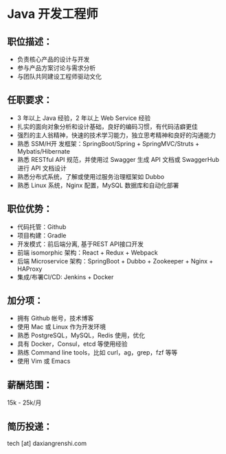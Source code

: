 # Java 开发工程师

## 职位描述：
- 负责核心产品的设计与开发
- 参与产品方案讨论与需求分析
- 与团队共同建设工程师驱动文化

## 任职要求：
- 3 年以上 Java 经验，2 年以上 Web Service 经验
- 扎实的面向对象分析和设计基础，良好的编码习惯，有代码洁癖更佳
- 强烈的主人翁精神，快速的技术学习能力，独立思考精神和良好的沟通能力
- 熟悉 SSM/H开 发框架：SpringBoot/Spring + SpringMVC/Struts + Mybatis/Hibernate
- 熟悉 RESTful API 规范，并使用过 Swagger 生成 API 文档或 SwaggerHub 进行 API 文档设计
- 熟悉分布式系统，了解或使用过服务治理框架如 Dubbo
- 熟悉 Linux 系统，Nginx 配置，MySQL 数据库和自动化部署

## 职位优势：
- 代码托管：Github 
- 项目构建：Gradle
- 开发模式：前后端分离, 基于REST API接口开发
- 前端 isomorphic 架构：React + Redux + Webpack 
- 后端 Microservice 架构：SpringBoot + Dubbo + Zookeeper + Nginx + HAProxy
- 集成/布署CI/CD: Jenkins + Docker

## 加分项：
- 拥有 Github 帐号，技术博客
- 使用 Mac 或 Linux 作为开发环境 
- 熟悉 PostgreSQL，MySQL，Redis 使用，优化
- 具有 Docker，Consul，etcd 等使用经验
- 熟练 Command line tools，比如 curl，ag，grep，fzf 等等
- 使用 Vim 或 Emacs

## 薪酬范围：
15k - 25k/月

## 简历投递：

tech [at] daxiangrenshi.com
